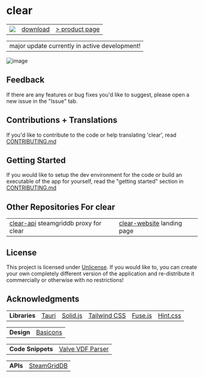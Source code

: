# clear

<table>
<tbody>
<tr>
<td><img src="https://img.shields.io/github/downloads/adithyasource/clear/1.0.0/total.svg?style=flat-square&logo=none&label=downloads:&labelColor=666666&color=666666"></td>
<td><a href="https://github.com/adithyasource/clear/releases/tag/1.0.0">download</a></td>
<td><a href="https://clear.adithya.zip/" target="_blank">> product page</a></td>
</tr>
</tbody>
</table>
<table>
<tbody>
<tr>
<td>major update currently in active development!</td>
</tr>
</tbody>
</table>


![image](https://github.com/adithyasource/clear/assets/140549783/bd4dae97-4b0b-466f-a1ff-570ae05a0eec)

## Feedback

If there are any features or bug fixes you'd like to suggest, please open a new issue in the "Issue" tab.

## Contributions + Translations

If you'd like to contribute to the code or help translating 'clear', read [CONTRIBUTING.md](https://github.com/adithyasource/clear/blob/main/CONTRIBUTING.md)

## Getting Started

If you would like to setup the dev environment for the code or build an executable of the app for yourself, read the "getting started" section in [CONTRIBUTING.md](https://github.com/adithyasource/clear/blob/main/CONTRIBUTING.md)

## Other Repositories For clear

<table>
<tbody>
<tr>
<td><a href="https://github.com/adithyasource/clear-api" target="_blank">clear-api</a> steamgriddb proxy for clear</td>
<td><a href="https://github.com/adithyasource/clear-website" target="_blank">clear-website</a> landing page</td>
</tr>
</tbody>
</table>

## License

This project is licensed under [Unlicense](https://unlicense.org).
If you would like to, you can create your own completely different version of the application and re-distribute it commercially or otherwise with no restrictions!

## Acknowledgments

<table>
<tbody>
<tr>
<td><b>Libraries</b></td>
<td><a href="https://tauri.app" target="_blank">Tauri</a></td>
<td><a href="https://www.solidjs.com" target="_blank">Solid.js</a></td>
<td><a href="https://tailwindcss.com" target="_blank">Tailwind CSS</a></td>
<td><a href="https://www.fusejs.io" target="_blank">Fuse.js</a></td>
<td><a href="https://kushagra.dev/lab/hint/" target="_blank">Hint.css</a></td>
</tr>
</tbody>
</table>

<table>
<tbody>
<tr>
<td><b>Design</b></td>
<td><a href="https://basicons.xyz" target="_blank">Basicons</a></td>
</tr>
</tbody>
</table>


<table>
<tbody>
<tr>
<td><b>Code Snippets</b></td>
<td><a href="https://github.com/node-steam/vdf" target="_blank">Valve VDF Parser</a></td>
</tr>
</tbody>
</table>


<table>
<tbody>
<tr>
<td><b>APIs</b></td>
<td><a href="https://www.steamgriddb.com/api/v2" target="_blank">SteamGridDB</a></td>
</tr>
</tbody>
</table>
